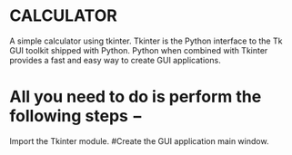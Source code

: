 # CALCULATOR
A simple calculator using tkinter.
Tkinter is the Python interface to the Tk GUI toolkit shipped with Python.
Python when combined with Tkinter provides a fast and easy way to create GUI applications.
# All you need to do is perform the following steps −
Import the Tkinter module.
#Create the GUI application main window.
